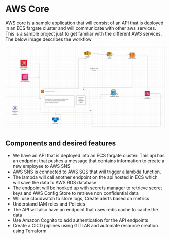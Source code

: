 <h1>AWS Core</h1>
<p>AWS core is a sample application that will consist of an API that is deployed in an ECS fargate cluster and will communicate with other aws services. This is a sample project just to get familiar with the different AWS services. The below image describes the workflow</p>
<img src='./awscore.jpg'>

<h2>Components and desired features</h2>
<ul>
  <li>
    We have an API that is deployed into an ECS fargate cluster. This api has an endpoint that pushes a message that contains information to 
    create a new employee to AWS SNS
  </li>
  <li>
    AWS SNS is connected to AWS SQS that will trigger a lambda function.
  </li>
  <li>The lambda will call another endpoint on the api hosted in ECS which will save the data to AWS RDS database</li>
  <li>The endpoint will be hooked up with secrets manager to retrieve secret keys and AWS Config Store to retrieve non confidential data</li>
  <li> WIll use cloudwatch to store logs, Create alerts based on metrics </li>
  <li> Understand IAM roles and Policies</li>
  <li>The API will also have an endpoint that uses redis cache to cache the data</li>
  <li>Use Amazon Cognito to add authentication for the API endpoints</li>
  <li> Create a CICD piplines using GITLAB and automate resource creation using Terraform</li>
</ul>

